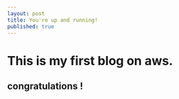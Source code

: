 ```yaml
---
layout: post
title: You're up and running!
published: true
---
```


# This is my first blog on aws.

## congratulations !